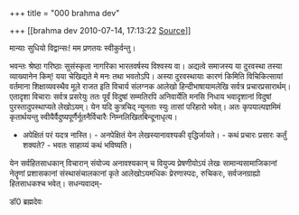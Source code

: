 +++
title = "000 brahma dev"

+++
[[brahma dev	2010-07-14, 17:13:22 [Source](https://groups.google.com/g/bvparishat/c/36ZS1ojgqTM)]]



मान्याः सुधियो विद्वान्सः! मम प्रणतयः स्वीकुर्वन्तु।

भवन्तः श्रेष्ठा गरिष्ठाः सुसंस्कृता नागरिका भारतवर्षस्य विश्वस्य वा। अद्यत्वे समाजस्य या दुरवस्था तस्या व्याख्यानेन किम्! यया चेखिद्यते मे मनः तथा भवतोऽपि। अस्या दुरवस्थायाः कारणं किमिति विचिकित्सायां वर्तमाना शिक्षाव्यवस्थैव मूले राजत इति विचार्य संलग्नक आलेखो हिन्दीभाषायामलेखि सर्वत्र प्रचारप्रसारार्थम्। एतादृशा विचाराः सर्वत्र प्रसरेयुः ततः पूर्वं विदुषां सम्मतिरपि अनिवार्येति मनसि निधाय भवादृशानां विदुषां पुरस्तादुपस्थाप्यते लेखोऽयम्। येन यदि कुत्रचिद् न्यूनताः स्युः तासां परिहारो भवेत्। अतः कृपयाल्पज्ञमिमं कृतार्थयन्तु स्वीयैर्वैदुष्यपूर्णैर्नूतनैर्विचारैः निम्नलिखितबिन्दूनाधृत्य।

-   अपेक्षितं परं यदत्र नास्ति। -   अनपेक्षितं येन लेखस्यानावश्यकी वृद्धिर्जायते। -   कथं प्रचारः प्रसारः कर्तुं शक्यते? -   भवतः साहाय्यं कथं भविष्यति।

येन सर्वहितसाधकान् विचारान् संयोज्य अनावश्यकान् च वियुज्य प्रेषणीयोऽयं लेखः सामान्यसामाजिकानां नेतॄणां प्रशासकानां संस्थासंचालकानां कृते आलेखोऽयमधिकः प्रेरणास्पदः, रुचिकरः, सर्वजनग्राह्यो हितसाधकश्च भवेत्। सधन्यवादम्-

डॉ0 ब्रह्मदेवः

